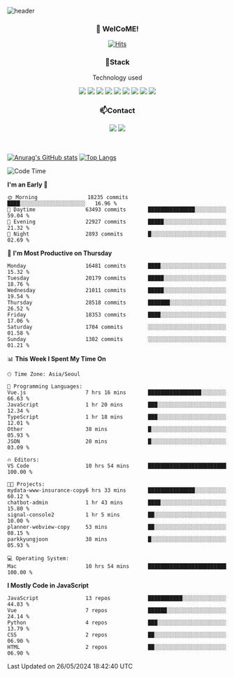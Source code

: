 ![header](https://capsule-render.vercel.app/api?type=waving&color=gradient&height=200&text=Kyungjoon&fontAlign=70&fontAlignY=40&animation=twinkling)

<h3 align="center">👋 WelCoME!</h3>

<div align=center>
  
[![Hits](https://hits.seeyoufarm.com/api/count/incr/badge.svg?url=https%3A%2F%2Fgithub.com%2Fuvula6921&count_bg=%2322BAC9&title_bg=%23827F7F&icon=iconify.svg&icon_color=%2325A27F&title=visits&edge_flat=false)](https://hits.seeyoufarm.com)
  
</div>
<h3 align="center">📌Stack</h3>
<p align="center">Technology used</p>
<div align="center"><img src="https://img.shields.io/badge/HTML5-E34F26?style=flat-square&logo=HTML5&logoColor=white"></img> <img src="https://img.shields.io/badge/CSS3-0A84FF?style=flat-square&logo=CSS3&logoColor=white"></img> <img src="https://img.shields.io/badge/JavaScript-FFCD11?style=flat-square&logo=JavaScript&logoColor=white"></img> <img src="https://img.shields.io/badge/React-00BCF6?style=flat-square&logo=React&logoColor=white"></img> <img src="https://img.shields.io/badge/jQuery-3655FF?style=flat-square&logo=jQuery&logoColor=white"></img> <img src="https://img.shields.io/badge/Ruby-E0115F?style=flat-square&logo=Ruby&logoColor=white"></img> <img src="https://img.shields.io/badge/Python-4B8BBE?style=flat-square&logo=Python&logoColor=white"></img> <img src="https://img.shields.io/badge/Vue-4FC08D?style=flat-square&logo=Vue.js&logoColor=white"></img> <img src="https://img.shields.io/badge/Nuxt-00DC82?style=flat-square&logo=Nuxt.js&logoColor=white"></img></div>

<h3 align="center">📫Contact</h3>
<div align="center"><a href="https://velog.io/@uvula6921/"><img src="https://img.shields.io/badge/Blog-20c997?style=flat-square&logo=V&logoColor=white"/></a> <a href="pkj6921@gmail.com"><img src="https://img.shields.io/badge/Gmail-EA4335?style=flat-square&logo=Gmail&logoColor=white"/></a></div>
<br>
<br>

[![Anurag's GitHub stats](https://github-readme-stats.vercel.app/api?username=uvula6921&hide=stars,issues&show_icons=true&count_private=true&theme=tokyonight)](https://github.com/anuraghazra/github-readme-stats)
[![Top Langs](https://github-readme-stats.vercel.app/api/top-langs/?username=uvula6921&hide=css,jupyter%20notebook,html&exclude_repo=uvula6921,uvula6921.github.io&layout=compact&langs_count=8)](https://github.com/anuraghazra/github-readme-stats)

<!--START_SECTION:waka-->
![Code Time](http://img.shields.io/badge/Code%20Time-2%2C286%20hrs%201%20min-blue)

**I'm an Early 🐤** 

```text
🌞 Morning                18235 commits       ████░░░░░░░░░░░░░░░░░░░░░   16.96 % 
🌆 Daytime                63493 commits       ███████████████░░░░░░░░░░   59.04 % 
🌃 Evening                22927 commits       █████░░░░░░░░░░░░░░░░░░░░   21.32 % 
🌙 Night                  2893 commits        █░░░░░░░░░░░░░░░░░░░░░░░░   02.69 % 
```
📅 **I'm Most Productive on Thursday** 

```text
Monday                   16481 commits       ████░░░░░░░░░░░░░░░░░░░░░   15.32 % 
Tuesday                  20179 commits       █████░░░░░░░░░░░░░░░░░░░░   18.76 % 
Wednesday                21011 commits       █████░░░░░░░░░░░░░░░░░░░░   19.54 % 
Thursday                 28518 commits       ███████░░░░░░░░░░░░░░░░░░   26.52 % 
Friday                   18353 commits       ████░░░░░░░░░░░░░░░░░░░░░   17.06 % 
Saturday                 1704 commits        ░░░░░░░░░░░░░░░░░░░░░░░░░   01.58 % 
Sunday                   1302 commits        ░░░░░░░░░░░░░░░░░░░░░░░░░   01.21 % 
```


📊 **This Week I Spent My Time On** 

```text
🕑︎ Time Zone: Asia/Seoul

💬 Programming Languages: 
Vue.js                   7 hrs 16 mins       █████████████████░░░░░░░░   66.63 % 
JavaScript               1 hr 20 mins        ███░░░░░░░░░░░░░░░░░░░░░░   12.34 % 
TypeScript               1 hr 18 mins        ███░░░░░░░░░░░░░░░░░░░░░░   12.01 % 
Other                    38 mins             █░░░░░░░░░░░░░░░░░░░░░░░░   05.93 % 
JSON                     20 mins             █░░░░░░░░░░░░░░░░░░░░░░░░   03.09 % 

🔥 Editors: 
VS Code                  10 hrs 54 mins      █████████████████████████   100.00 % 

🐱‍💻 Projects: 
mydata-www-insurance-copy6 hrs 33 mins       ███████████████░░░░░░░░░░   60.12 % 
chatbot-admin            1 hr 43 mins        ████░░░░░░░░░░░░░░░░░░░░░   15.80 % 
signal-console2          1 hr 5 mins         ██░░░░░░░░░░░░░░░░░░░░░░░   10.00 % 
planner-webview-copy     53 mins             ██░░░░░░░░░░░░░░░░░░░░░░░   08.15 % 
parkkyungjoon            38 mins             █░░░░░░░░░░░░░░░░░░░░░░░░   05.93 % 

💻 Operating System: 
Mac                      10 hrs 54 mins      █████████████████████████   100.00 % 
```

**I Mostly Code in JavaScript** 

```text
JavaScript               13 repos            ███████████░░░░░░░░░░░░░░   44.83 % 
Vue                      7 repos             ██████░░░░░░░░░░░░░░░░░░░   24.14 % 
Python                   4 repos             ███░░░░░░░░░░░░░░░░░░░░░░   13.79 % 
CSS                      2 repos             ██░░░░░░░░░░░░░░░░░░░░░░░   06.90 % 
HTML                     2 repos             ██░░░░░░░░░░░░░░░░░░░░░░░   06.90 % 
```




 Last Updated on 26/05/2024 18:42:40 UTC
<!--END_SECTION:waka-->
